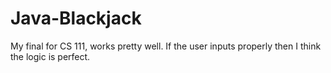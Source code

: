 # Java-Blackjack

My final for CS 111, works pretty well. If the user inputs properly then I think the logic is perfect.
